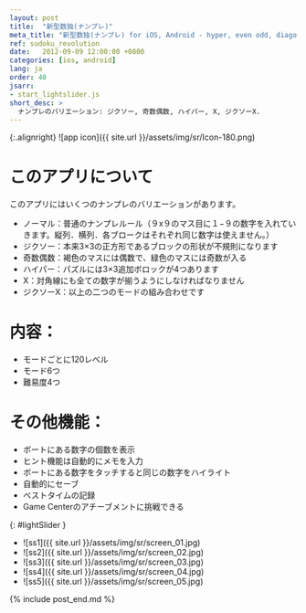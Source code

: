 ```yaml
---
layout: post
title:  "新型数独(ナンプレ)"
meta_title: "新型数独(ナンプレ) for iOS, Android - hyper, even odd, diagonal and more"
ref: sudoku_revolution
date:   2012-09-09 12:00:00 +0800
categories: [ios, android]
lang: ja
order: 40
jsarr:
- start_lightslider.js
short_desc: >
  ナンプレのバリエーション: ジクソー, 奇数偶数, ハイパー, X, ジクソーX.
---
```


{:.alignright}
![app icon]({{ site.url }}/assets/img/sr/Icon-180.png)

# このアプリについて
このアプリにはいくつのナンプレのバリエーションがあります。

- ノーマル：普通のナンプレルール（９x９のマス目に１−９の数字を入れていきます。縦列．横列．各ブロークはそれぞれ同じ数字は使えません。）
- ジクソー：本来3×3の正方形であるブロックの形状が不規則になります
- 奇数偶数：褐色のマスには偶数で、緑色のマスには奇数が入る
- ハイパー：パズルには3×3追加ボロックが4つあります
- X：対角線にも全ての数字が揃うようにしなければなりません
- ジクソーX：以上の二つのモードの組み合わせです

# 内容：
- モードごとに120レベル
- モード6つ
- 難易度4つ

# その他機能：
- ボートにある数字の個数を表示
- ヒント機能は自動的にメモを入力
- ボートにある数字をタッチすると同じの数字をハイライト
- 自動的にセーブ
- ベストタイムの記録
- Game Centerのアチーブメントに挑戦できる


{: #lightSlider }
*   ![ss1]({{ site.url }}/assets/img/sr/screen_01.jpg)
*   ![ss2]({{ site.url }}/assets/img/sr/screen_02.jpg)
*   ![ss3]({{ site.url }}/assets/img/sr/screen_03.jpg)
*   ![ss4]({{ site.url }}/assets/img/sr/screen_04.jpg)
*   ![ss5]({{ site.url }}/assets/img/sr/screen_05.jpg)

{% include post_end.md %}

